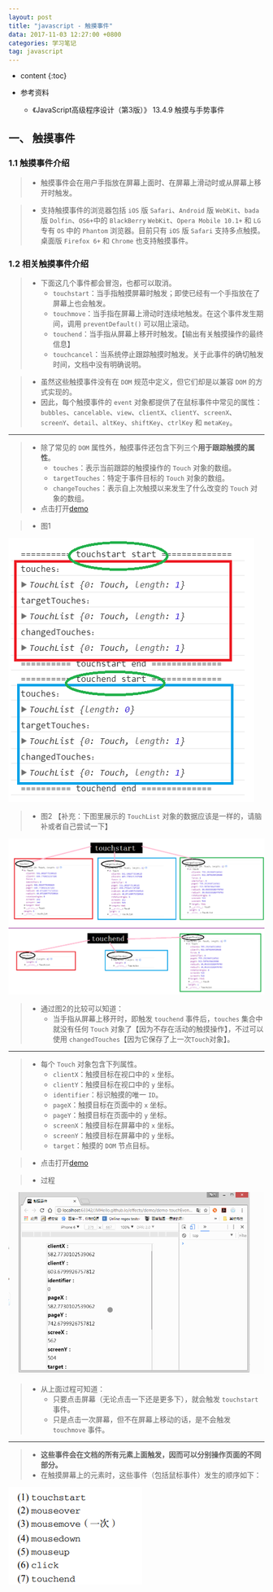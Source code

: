 ```yaml
---
layout: post
title: "javascript - 触摸事件"
data: 2017-11-03 12:27:00 +0800
categories: 学习笔记
tag: javascript
---
```


* content
{:toc}

* 参考资料
    + 《JavaScript高级程序设计（第3版）》 13.4.9 触摸与手势事件

<!-- more -->


## 一、 触摸事件

### 1.1 触摸事件介绍

> * 触摸事件会在用户手指放在屏幕上面时、在屏幕上滑动时或从屏幕上移开时触发。

> * 支持触摸事件的浏览器包括 `iOS` 版 `Safari`、`Android` 版 `WebKit`、`bada` 版 `Dolfin`、`OS6+`中的 `BlackBerry`
    `WebKit`、`Opera Mobile 10.1+` 和 `LG` 专有 `OS` 中的 `Phantom` 浏览器。目前只有 `iOS` 版 `Safari` 支持多点触摸。
    桌面版 `Firefox 6+` 和 `Chrome` 也支持触摸事件。

### 1.2 相关触摸事件介绍

> * 下面这几个事件都会冒泡，也都可以取消。
>   * `touchstart`：当手指触摸屏幕时触发；即使已经有一个手指放在了屏幕上也会触发。
>   * `touchmove`：当手指在屏幕上滑动时连续地触发。在这个事件发生期间，调用 `preventDefault()` 可以阻止滚动。
>   * `touchend`：当手指从屏幕上移开时触发。【输出有关触摸操作的最终信息】
>   * `touchcancel`：当系统停止跟踪触摸时触发。关于此事件的确切触发时间，文档中没有明确说明。

> * 虽然这些触摸事件没有在 `DOM` 规范中定义，但它们却是以兼容 `DOM` 的方式实现的。
> * 因此，每个触摸事件的 `event` 对象都提供了在鼠标事件中常见的属性：`bubbles`、`cancelable`、`view`、`clientX`、`clientY`、`screenX`、`screenY`、`detail`、`altKey`、`shiftKey`、`ctrlKey` 和 `metaKey`。

---

> * 除了常见的 `DOM` 属性外，触摸事件还包含下列三个**用于跟踪触摸的属性**。
>   * `touches`：表示当前跟踪的触摸操作的 `Touch` 对象的数组。
>   * `targetTouches`：特定于事件目标的 `Touch` 对象的数组。
>   * `changeTouches`：表示自上次触摸以来发生了什么改变的 `Touch` 对象的数组。
> * 点击打开[demo](/effects/demo/demo-touchEvent/touch/eg2.html)

> * 图1

![img](/styles/images/javascript/event/touchEvent/touchEvent-01.png)

> * 图2 【补充：下图里展示的 `TouchList` 对象的数据应该是一样的，请脑补或者自己尝试一下】

![img](/styles/images/javascript/event/touchEvent/touchEvent-02.png)

> * 通过图2的比较可以知道：
>   * 当手指从屏幕上移开时，即触发 `touchend` 事件后，`touches` 集合中就没有任何 `Touch` 对象了【因为不存在活动的触摸操作】，不过可以使用 `changedTouches`【因为它保存了上一次`Touch`对象】。 

---

> * 每个 `Touch` 对象包含下列属性。
>   * `clientX`：触摸目标在视口中的 `x` 坐标。
>   * `clientY`：触摸目标在视口中的 `y` 坐标。
>   * `identifier`：标识触摸的唯一 `ID`。
>   * `pageX`：触摸目标在页面中的 `x` 坐标。
>   * `pageY`：触摸目标在页面中的 `y` 坐标。
>   * `screenX`：触摸目标在屏幕中的 `x` 坐标。
>   * `screenY`：触摸目标在屏幕中的 `y` 坐标。
>   * `target`：触摸的 `DOM` 节点目标。

> * 点击打开[demo](/effects/demo/demo-touchEvent/touch/eg1.html)

> * 过程

![img](/effects/images/javascript/event/touchEvent/touchEvent-01.gif)

> * 从上面过程可知道：
>   * 只要点击屏幕（无论点击一下还是更多下），就会触发 `touchstart` 事件。
>   * 只是点击一次屏幕，但不在屏幕上移动的话，是不会触发 `touchmove` 事件。

--- 

> * **这些事件会在文档的所有元素上面触发，因而可以分别操作页面的不同部分。**
> * 在触摸屏幕上的元素时，这些事件（包括鼠标事件）发生的顺序如下：

![img](/styles/images/javascript/event/touchEvent/touchEvent-03.png)








